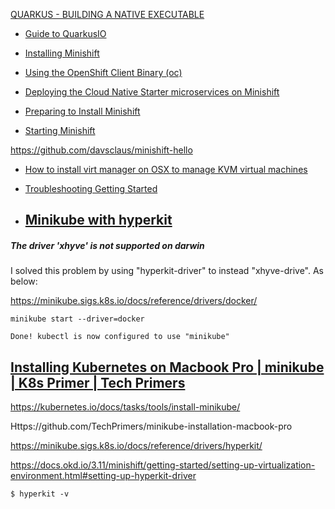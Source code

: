 [QUARKUS - BUILDING A NATIVE EXECUTABLE](https://quarkus.io/guides/building-native-image)

- [Guide to QuarkusIO](https://www.baeldung.com/quarkus-io)
- [Installing Minishift](https://docs.okd.io/3.11/minishift/getting-started/installing.html)
- [Using the OpenShift Client Binary (oc)](https://docs.okd.io/3.11/minishift/openshift/openshift-client-binary.html)
- [Deploying the Cloud Native Starter microservices on Minishift](https://haralduebele.blog/2019/07/03/deploying-the-cloud-native-starter-microservices-on-minishift/)

- [Preparing to Install Minishift](https://docs.okd.io/3.11/minishift/getting-started/preparing-to-install.html)
- [Starting Minishift](https://docs.okd.io/3.11/minishift/getting-started/quickstart.html)



https://github.com/davsclaus/minishift-hello



- [How to install virt manager on OSX to manage KVM virtual machines](https://www.youtube.com/watch?v=EVlc5G3TzYE)

- [Troubleshooting Getting Started](https://docs.okd.io/3.11/minishift/troubleshooting/troubleshooting-getting-started.html)

- ## [Minikube with hyperkit](https://blog.arkey.fr/2018/06/18/minikube-with-hyperkit/)

##### The driver 'xhyve' is not supported on darwin

I solved this problem by using "hyperkit-driver" to instead "xhyve-drive". As below:

https://minikube.sigs.k8s.io/docs/reference/drivers/docker/

```
minikube start --driver=docker

Done! kubectl is now configured to use "minikube"
```



## [Installing Kubernetes on Macbook Pro | minikube | K8s Primer | Tech Primers](https://www.youtube.com/watch?v=fXE1Gu71XNM)

https://kubernetes.io/docs/tasks/tools/install-minikube/

Https://github.com/TechPrimers/minikube-installation-macbook-pro

https://minikube.sigs.k8s.io/docs/reference/drivers/hyperkit/

https://docs.okd.io/3.11/minishift/getting-started/setting-up-virtualization-environment.html#setting-up-hyperkit-driver



```
$ hyperkit -v 
```

